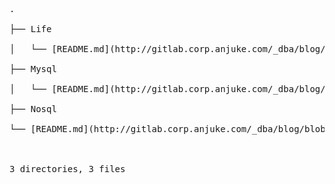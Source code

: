 <pre>.

├──&emsp;Life

│  &emsp;└──&emsp;[README.md](http://gitlab.corp.anjuke.com/_dba/blog/blob/master/Life/README.md)

├──&emsp;Mysql

│  &emsp;└──&emsp;[README.md](http://gitlab.corp.anjuke.com/_dba/blog/blob/master/Mysql/README.md)

├──&emsp;Nosql

└──&emsp;[README.md](http://gitlab.corp.anjuke.com/_dba/blog/blob/master/README.md)



3&emsp;directories,&emsp;3&emsp;files

</pre>
